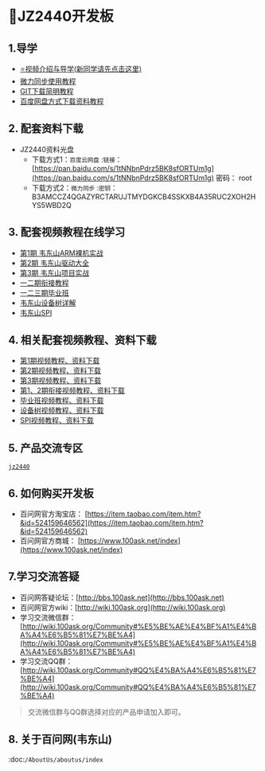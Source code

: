 # 🎫JZ2440开发板

## 1.导学

- [⭐视频介绍与导学(新同学请先点击这里)](https://www.bilibili.com/video/BV1oz4y1C7jK)
- [微力同步使用教程](http://download.100ask.org/tools/Software/BtsyncUserGuide/btsync_user_guide.html)
- [GIT下载简明教程](http://download.100ask.org/tools/Software/git/how_to_use_git.html)
- [百度网盘方式下载资料教程](http://wiki.100ask.org/BeginnerLearningRoute#.E7.99.BE.E5.BA.A6.E7.BD.91.E7.9B.98.E4.BD.BF.E7.94.A8.E6.95.99.E7.A8.8B)


## 2. 配套资料下载

- JZ2440资料光盘
  - 下载方式1：``百度云网盘`` :`链接`：[https://pan.baidu.com/s/1tNNbnPdrz5BK8sfORTUm1g](https://pan.baidu.com/s/1tNNbnPdrz5BK8sfORTUm1g)  密码： root
  - 下载方式2：``微力同步``  :`密钥`：B3AMCCZ4QGAZYRCTARUJTMYDGKCB4SSKXB4A35RUC2XOH2HYS5WBD2Q

## 3. 配套视频教程在线学习

- [第1期 韦东山ARM裸机实战](https://www.100ask.net/detail/p_5e5dbba57d468_PAnaJsaJ/8)
- [第2期 韦东山驱动大全](https://www.100ask.net/detail/p_5e5dbafac5a32_W4o2nJS1/8)
- [第3期 韦东山项目实战](https://www.100ask.net/detail/p_5e5db76f92a84_EEMo0hhx/8)
- [一二期衔接教程](https://www.100ask.net/detail/p_5e5c625e5937a_7hU6qJy9/6)
- [一二三期毕业班](https://www.100ask.net/detail/p_5e5c620729630_zPOod3QP/8)
- [韦东山设备树详解](https://www.100ask.net/detail/p_5e61a9f374112_5P2wQoy0/8)
- [韦东山SPI](https://www.100ask.net/detail/p_5e61b5529a557_zg1QvqIA/8)



## 4. 相关配套视频教程、资料下载

- [第1期视频教程、资料下载](http://download.100ask.org/videos_tutorial/embedded_linux/phase1/index.html)
- [第2期视频教程、资料下载](http://download.100ask.org/videos_tutorial/embedded_linux/phase2/index.html)
- [第3期视频教程、资料下载](http://download.100ask.org/videos_tutorial/embedded_linux/phase3/index.html)
- [第1、2期衔接视频教程、资料下载](http://download.100ask.org/videos_tutorial/embedded_linux/linkup/index.html)
- [毕业班视频教程、资料下载](http://download.100ask.org/videos_tutorial/embedded_linux/graduating_class/index.html)
- [设备树视频教程、资料下载](http://download.100ask.org/videos_tutorial/embedded_linux/DTS/index.html)
- [SPI视频教程、资料下载](http://download.100ask.org/videos_tutorial/embedded_linux/SPI/index.html)



## 5. 产品交流专区

[`jz2440`](http://bbs.100ask.net)


## 6. 如何购买开发板

- 百问网官方淘宝店： [https://item.taobao.com/item.htm?&id=524159646562](https://item.taobao.com/item.htm?&id=524159646562)
- 百问网官方商城：   [https://www.100ask.net/index](https://www.100ask.net/index)

## 7.学习交流答疑

- 百问网答疑论坛：[http://bbs.100ask.net](http://bbs.100ask.net)
- 百问网官方wiki：[http://wiki.100ask.org](http://wiki.100ask.org)
- 学习交流微信群：[http://wiki.100ask.org/Community#%E5%BE%AE%E4%BF%A1%E4%BA%A4%E6%B5%81%E7%BE%A4](http://wiki.100ask.org/Community#%E5%BE%AE%E4%BF%A1%E4%BA%A4%E6%B5%81%E7%BE%A4)
- 学习交流QQ群：  [http://wiki.100ask.org/Community#QQ%E4%BA%A4%E6%B5%81%E7%BE%A4](http://wiki.100ask.org/Community#QQ%E4%BA%A4%E6%B5%81%E7%BE%A4)

> 交流微信群与QQ群选择对应的产品申请加入即可。


## 8. 关于百问网(韦东山)

 :doc:`/AboutUs/aboutus/index`
 
 
 
